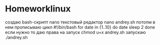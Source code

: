 # Homeworklinux
создаю bash-скрипт 
nano текстовый редактор
nano andrey.sh
потопм в нем прописываю цикл
#!/bin/bash
for date in {1..10}
do
date
sleep 2
done
если нужно то даю права на запуск
chmod u+x andrey.sh
запускаю
./andrey.sh
